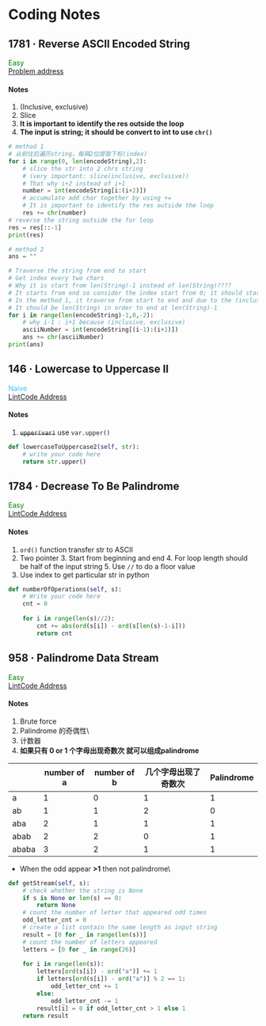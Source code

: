 # Coding Notes

## 1781 · Reverse ASCll Encoded String
<span style="color:green">Easy</span>\
[Problem address](https://github.com/xiaotied/learn-coding/blob/master/1781%20%C2%B7%20Reverse%20ASCII%20Encoded%20Strings.py)
#### Notes
1. (Inclusive, exclusive)
2. Slice
3. **It is important to identify the res outside the loop**
4. **The input is string; it should be convert to int to use `chr()`**

```python
# method 1
# 从前往后遍历string，每隔2位提取下标(index)
for i in range(0, len(encodeString),2):
    # slice the str into 2 chrs string 
    # (very important: slice(inclusive, exclusive))
    # That why i+2 instead of i+1
    number = int(encodeString[i:(i+2)])
    # accumulate add char together by using +=
    # It is important to identify the res outside the loop
    res += chr(number)
# reverse the string outside the for loop
res = res[::-1]
print(res)
```

```python
# method 2
ans = ""

# Traverse the string from end to start
# Get index every two chars
# Why it is start from len(String)-1 instead of len(String)????
# It starts from end so consider the index start from 0; it should start from len()-1
# In the method 1, it traverse from start to end and due to the (inclusive, exclusive)
# It should be len(String) in order to end at len(String)-1
for i in range(len(encodeString)-1,0,-2):
    # why i-1 : i+1 because (inclusive, exclusive)
    asciiNumber = int(encodeString[(i-1):(i+1)])
    ans += chr(asciiNumber)
print(ans)
```
## 146 · Lowercase to Uppercase II
<span style="color: rgb(50, 197, 255)">Naive</span>\
[LintCode Address](https://www.lintcode.com/problem/146)
#### Notes
1. ~~`upper(var)`~~ use `var.upper()`

```python
def lowercaseToUppercase2(self, str):
    # write your code here
    return str.upper()
```

## 1784 · Decrease To Be Palindrome
<span style="color:green">Easy</span> \
[LintCode Address](https://www.lintcode.com/problem/1784)
#### Notes
1. `ord()` function transfer str to ASCII
2. Two pointer
    3. Start from beginning and end
    4. For loop length should be half of the input string
    5. Use `//` to do a floor value 
4. Use index to get particular str in python

```python
def numberOfOperations(self, s):
    # Write your code here
    cnt = 0
    
    for i in range(len(s)//2):
        cnt += abs(ord(s[i]) - ord(s[len(s)-1-i]))
        return cnt

```

## 958 · Palindrome Data Stream
<span style="color:green">Easy</span> \
[LintCode Address](https://www.lintcode.com/problem/958)
#### Notes
1. Brute force
2. Palindrome 的奇偶性\
3. 计数器
4. **如果只有 0 or 1 个字母出现奇数次 就可以组成palindrome**

|   | number of a | number of b | 几个字母出现了奇数次 | Palindrome |
| ----------- | ----------- | ----------- | ----------- | ----------- |
| a | 1 | 0 | 1 | 1 |
| ab | 1 | 1 | 2 | 0 |
| aba | 2 | 1 | 1 | 1 |
| abab | 2 | 2 | 0 | 1 |
| ababa | 3 | 2 | 1 | 1 |

- When the odd appear **\>1** then not palindrome\


```python
def getStream(self, s):
    # check whether the string is None
    if s is None or len(s) == 0:
        return None
    # count the number of letter that appeared odd times
    odd_letter_cnt = 0
    # create a list contain the same length as input string
    result = [0 for _ in range(len(s))]
    # count the number of letters appeared
    letters = [0 for _ in range(26)]
    
    for i in range(len(s)):
        letters[ord(s[i]) - ord("a")] += 1
        if letters[ord(s[i]) - ord("a")] % 2 == 1:
            odd_letter_cnt += 1
        else:
            odd_letter_cnt -= 1
        result[i] = 0 if odd_letter_cnt > 1 else 1
    return result

```


